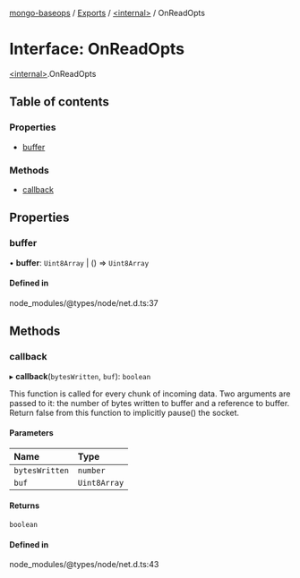[mongo-baseops](../README.md) / [Exports](../modules.md) / [\<internal\>](../modules/internal_.md) / OnReadOpts

# Interface: OnReadOpts

[\<internal\>](../modules/internal_.md).OnReadOpts

## Table of contents

### Properties

- [buffer](internal_.OnReadOpts.md#buffer)

### Methods

- [callback](internal_.OnReadOpts.md#callback)

## Properties

### buffer

• **buffer**: `Uint8Array` \| () => `Uint8Array`

#### Defined in

node_modules/@types/node/net.d.ts:37

## Methods

### callback

▸ **callback**(`bytesWritten`, `buf`): `boolean`

This function is called for every chunk of incoming data.
Two arguments are passed to it: the number of bytes written to buffer and a reference to buffer.
Return false from this function to implicitly pause() the socket.

#### Parameters

| Name | Type |
| :------ | :------ |
| `bytesWritten` | `number` |
| `buf` | `Uint8Array` |

#### Returns

`boolean`

#### Defined in

node_modules/@types/node/net.d.ts:43
